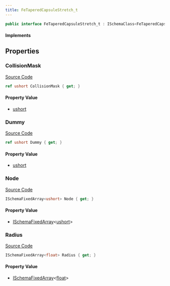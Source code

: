 ```yaml
---
title: FeTaperedCapsuleStretch_t
---
```


```csharp
public interface FeTaperedCapsuleStretch_t : ISchemaClass<FeTaperedCapsuleStretch_t>, ISchemaField, ISchemaClass, INativeHandle
```

#### Implements

## Properties

### CollisionMask

[Source Code](https://github.com/swiftly-solution/swiftlys2/blob/main/managed/src/SwiftlyS2.Generated/Schemas/Interfaces/FeTaperedCapsuleStretch_t.cs#L19)

```csharp
ref ushort CollisionMask { get; }
```

#### Property Value

- [ushort](https://learn.microsoft.com/dotnet/api/system.uint16)

### Dummy

[Source Code](https://github.com/swiftly-solution/swiftlys2/blob/main/managed/src/SwiftlyS2.Generated/Schemas/Interfaces/FeTaperedCapsuleStretch_t.cs#L21)

```csharp
ref ushort Dummy { get; }
```

#### Property Value

- [ushort](https://learn.microsoft.com/dotnet/api/system.uint16)

### Node

[Source Code](https://github.com/swiftly-solution/swiftlys2/blob/main/managed/src/SwiftlyS2.Generated/Schemas/Interfaces/FeTaperedCapsuleStretch_t.cs#L17)

```csharp
ISchemaFixedArray<ushort> Node { get; }
```

#### Property Value

- [ISchemaFixedArray](/docs/api/shared/schemas/ischemafixedarray-1)<[ushort](https://learn.microsoft.com/dotnet/api/system.uint16)>

### Radius

[Source Code](https://github.com/swiftly-solution/swiftlys2/blob/main/managed/src/SwiftlyS2.Generated/Schemas/Interfaces/FeTaperedCapsuleStretch_t.cs#L23)

```csharp
ISchemaFixedArray<float> Radius { get; }
```

#### Property Value

- [ISchemaFixedArray](/docs/api/shared/schemas/ischemafixedarray-1)<[float](https://learn.microsoft.com/dotnet/api/system.single)>

